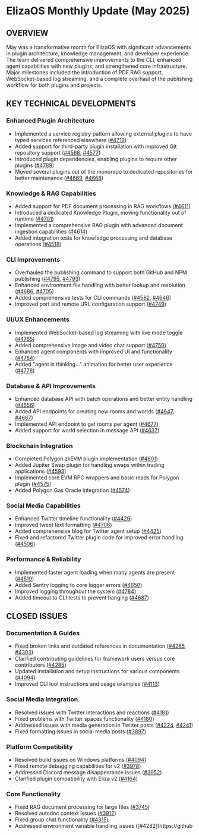# ElizaOS Monthly Update (May 2025)

## OVERVIEW
May was a transformative month for ElizaOS with significant advancements in plugin architecture, knowledge management, and developer experience. The team delivered comprehensive improvements to the CLI, enhanced agent capabilities with new plugins, and strengthened core infrastructure. Major milestones included the introduction of PDF RAG support, WebSocket-based log streaming, and a complete overhaul of the publishing workflow for both plugins and projects.

## KEY TECHNICAL DEVELOPMENTS

### Enhanced Plugin Architecture
- Implemented a service registry pattern allowing external plugins to have typed services referenced elsewhere ([#4719](https://github.com/elizaos/eliza/pull/4719))
- Added support for third-party plugin installation with improved Git repository support ([#4568](https://github.com/elizaos/eliza/pull/4568), [#4577](https://github.com/elizaos/eliza/pull/4577))
- Introduced plugin dependencies, enabling plugins to require other plugins ([#4789](https://github.com/elizaos/eliza/pull/4789))
- Moved several plugins out of the monorepo to dedicated repositories for better maintenance ([#4669](https://github.com/elizaos/eliza/pull/4669), [#4668](https://github.com/elizaos/eliza/pull/4668))

### Knowledge & RAG Capabilities
- Added support for PDF document processing in RAG workflows ([#4611](https://github.com/elizaos/eliza/pull/4611))
- Introduced a dedicated Knowledge Plugin, moving functionality out of runtime ([#4701](https://github.com/elizaos/eliza/pull/4701))
- Implemented a comprehensive RAG plugin with advanced document ingestion capabilities ([#4614](https://github.com/elizaos/eliza/pull/4614))
- Added integration tests for knowledge processing and database operations ([#4518](https://github.com/elizaos/eliza/pull/4518))

### CLI Improvements
- Overhauled the publishing command to support both GitHub and NPM publishing ([#4795](https://github.com/elizaos/eliza/pull/4795), [#4793](https://github.com/elizaos/eliza/pull/4793))
- Enhanced environment file handling with better lookup and resolution ([#4686](https://github.com/elizaos/eliza/pull/4686), [#4705](https://github.com/elizaos/eliza/pull/4705))
- Added comprehensive tests for CLI commands ([#4582](https://github.com/elizaos/eliza/pull/4582), [#4646](https://github.com/elizaos/eliza/pull/4646))
- Improved port and remote URL configuration support ([#4749](https://github.com/elizaos/eliza/pull/4749))

### UI/UX Enhancements
- Implemented WebSocket-based log streaming with live mode toggle ([#4765](https://github.com/elizaos/eliza/pull/4765))
- Added comprehensive image and video chat support ([#4750](https://github.com/elizaos/eliza/pull/4750))
- Enhanced agent components with improved UI and functionality ([#4764](https://github.com/elizaos/eliza/pull/4764))
- Added "agent is thinking..." animation for better user experience ([#4778](https://github.com/elizaos/eliza/pull/4778))

### Database & API Improvements
- Enhanced database API with batch operations and better entity handling ([#4556](https://github.com/elizaos/eliza/pull/4556))
- Added API endpoints for creating new rooms and worlds ([#4647](https://github.com/elizaos/eliza/pull/4647), [#4667](https://github.com/elizaos/eliza/pull/4667))
- Implemented API endpoint to get rooms per agent ([#4677](https://github.com/elizaos/eliza/pull/4677))
- Added support for world selection in message API ([#4637](https://github.com/elizaos/eliza/pull/4637))

### Blockchain Integration
- Completed Polygon zkEVM plugin implementation ([#4801](https://github.com/elizaos/eliza/pull/4801))
- Added Jupiter Swap plugin for handling swaps within trading applications ([#4593](https://github.com/elizaos/eliza/pull/4593))
- Implemented core EVM RPC wrappers and basic reads for Polygon plugin ([#4575](https://github.com/elizaos/eliza/pull/4575))
- Added Polygon Gas Oracle integration ([#4574](https://github.com/elizaos/eliza/pull/4574))

### Social Media Capabilities
- Enhanced Twitter timeline functionality ([#4429](https://github.com/elizaos/eliza/pull/4429))
- Improved tweet text formatting ([#4706](https://github.com/elizaos/eliza/pull/4706))
- Added comprehensive blog for Twitter agent setup ([#4425](https://github.com/elizaos/eliza/pull/4425))
- Fixed and refactored Twitter plugin code for improved error handling ([#4506](https://github.com/elizaos/eliza/pull/4506))

### Performance & Reliability
- Implemented faster agent loading when many agents are present ([#4519](https://github.com/elizaos/eliza/pull/4519))
- Added Sentry logging to core logger errors ([#4650](https://github.com/elizaos/eliza/pull/4650))
- Improved logging throughout the system ([#4784](https://github.com/elizaos/eliza/pull/4784))
- Added timeout to CLI tests to prevent hanging ([#4687](https://github.com/elizaos/eliza/pull/4687))

## CLOSED ISSUES

### Documentation & Guides
- Fixed broken links and outdated references in documentation ([#4285](https://github.com/elizaos/eliza/issues/4285), [#4303](https://github.com/elizaos/eliza/issues/4303))
- Clarified contributing guidelines for framework users versus core contributors ([#4285](https://github.com/elizaos/eliza/issues/4285))
- Updated installation and setup instructions for various components ([#4094](https://github.com/elizaos/eliza/issues/4094))
- Improved CLI tool instructions and usage examples ([#4113](https://github.com/elizaos/eliza/issues/4113))

### Social Media Integration
- Resolved issues with Twitter interactions and reactions ([#4181](https://github.com/elizaos/eliza/issues/4181))
- Fixed problems with Twitter spaces functionality ([#4180](https://github.com/elizaos/eliza/issues/4180))
- Addressed issues with media generation in Twitter posts ([#4224](https://github.com/elizaos/eliza/issues/4224), [#4241](https://github.com/elizaos/eliza/issues/4241))
- Fixed formatting issues in social media posts ([#3897](https://github.com/elizaos/eliza/issues/3897))

### Platform Compatibility
- Resolved build issues on Windows platforms ([#4094](https://github.com/elizaos/eliza/issues/4094))
- Fixed remote debugging capabilities for v2 ([#3978](https://github.com/elizaos/eliza/issues/3978))
- Addressed Discord message disappearance issues ([#3952](https://github.com/elizaos/eliza/issues/3952))
- Clarified plugin compatibility with Eliza v2 ([#4164](https://github.com/elizaos/eliza/issues/4164))

### Core Functionality
- Fixed RAG document processing for large files ([#3745](https://github.com/elizaos/eliza/issues/3745))
- Resolved autodoc context issues ([#3912](https://github.com/elizaos/eliza/issues/3912))
- Fixed group chat functionality ([#4315](https://github.com/elizaos/eliza/issues/4315))
- Addressed environment variable handling issues ([#4282](https://github